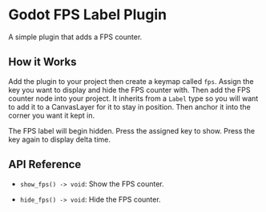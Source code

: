 # Godot FPS Label Plugin
A simple plugin that adds a FPS counter.

## How it Works
Add the plugin to your project then create a keymap called `fps`.  Assign the key you want to display and hide the FPS counter with.  Then add the FPS counter node into your project.  It inherits from a `Label` type so you will want to add it to a CanvasLayer for it to stay in position.  Then anchor it into the corner you want it kept in.

The FPS label will begin hidden.  Press the assigned key to show.  Press the key again to display delta time.

## API Reference
- `show_fps() -> void`:  Show the FPS counter.

- `hide_fps() -> void`:  Hide the FPS counter.
